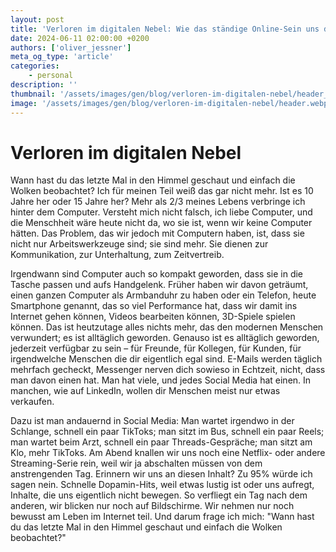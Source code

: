 ```yaml
---
layout: post
title: 'Verloren im digitalen Nebel: Wie das ständige Online-Sein uns die einfachen Freuden des Lebens raubt'
date: 2024-06-11 02:00:00 +0200
authors: ['oliver_jessner']
meta_og_type: 'article'
categories:
    - personal
description: ''
thumbnail: '/assets/images/gen/blog/verloren-im-digitalen-nebel/header_thumbnail.webp'
image: '/assets/images/gen/blog/verloren-im-digitalen-nebel/header.webp'
---
```


# Verloren im digitalen Nebel

Wann hast du das letzte Mal in den Himmel geschaut und einfach die Wolken beobachtet? Ich für meinen Teil weiß das gar nicht mehr. Ist es 10 Jahre her oder 15 Jahre her? Mehr als 2/3 meines Lebens verbringe ich hinter dem Computer. Versteht mich nicht falsch, ich liebe Computer, und die Menschheit wäre heute nicht da, wo sie ist, wenn wir keine Computer hätten. Das Problem, das wir jedoch mit Computern haben, ist, dass sie nicht nur Arbeitswerkzeuge sind; sie sind mehr. Sie dienen zur Kommunikation, zur Unterhaltung, zum Zeitvertreib.

Irgendwann sind Computer auch so kompakt geworden, dass sie in die Tasche passen und aufs Handgelenk. Früher haben wir davon geträumt, einen ganzen Computer als Armbanduhr zu haben oder ein Telefon, heute Smartphone genannt, das so viel Performance hat, dass wir damit ins Internet gehen können, Videos bearbeiten können, 3D-Spiele spielen können. Das ist heutzutage alles nichts mehr, das den modernen Menschen verwundert; es ist alltäglich geworden. Genauso ist es alltäglich geworden, jederzeit verfügbar zu sein – für Freunde, für Kollegen, für Kunden, für irgendwelche Menschen die dir eigentlich egal sind. E-Mails werden täglich mehrfach gecheckt, Messenger nerven dich sowieso in Echtzeit, nicht, dass man davon einen hat. Man hat viele, und jedes Social Media hat einen. In manchen, wie auf LinkedIn, wollen dir Menschen meist nur etwas verkaufen.

Dazu ist man andauernd in Social Media: Man wartet irgendwo in der Schlange, schnell ein paar TikToks; man sitzt im Bus, schnell ein paar Reels; man wartet beim Arzt, schnell ein paar Threads-Gespräche; man sitzt am Klo, mehr TikToks. Am Abend knallen wir uns noch eine Netflix- oder andere Streaming-Serie rein, weil wir ja abschalten müssen von dem anstrengenden Tag. Erinnern wir uns an diesen Inhalt? Zu 95% würde ich sagen nein. Schnelle Dopamin-Hits, weil etwas lustig ist oder uns aufregt, Inhalte, die uns eigentlich nicht bewegen. So verfliegt ein Tag nach dem anderen, wir blicken nur noch auf Bildschirme. Wir nehmen nur noch bewusst am Leben im Internet teil. Und darum frage ich mich: "Wann hast du das letzte Mal in den Himmel geschaut und einfach die Wolken beobachtet?"
